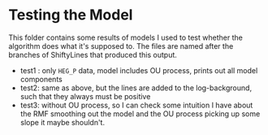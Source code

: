 Testing the Model
=================

This folder contains some results of models I used to test whether the algorithm does what it's supposed to.
The files are named after the branches of ShiftyLines that produced this output.

* test1 : only `HEG_P` data, model includes OU process, prints out all model components
* test2: same as above, but the lines are added to the log-background, such that they always must be positive
* test3: without OU process, so I can check some intuition I have about the RMF smoothing out the model and the OU process picking up some slope it maybe shouldn't.

